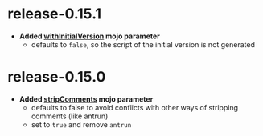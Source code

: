 
# release-0.15.1

* **Added [withInitialVersion](README.md#withInitialVersion) mojo parameter**
  * defaults to `false`, so the script of the initial version is not generated

# release-0.15.0

* **Added [stripComments](README.md#stripComments) mojo parameter**
  * defaults to false to avoid conflicts with other ways of stripping comments (like antrun)
  * set to `true` and remove `antrun`

